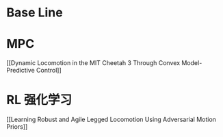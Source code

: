 # Base Line

# MPC
[[Dynamic Locomotion in the MIT Cheetah 3 Through Convex Model-Predictive Control]]

# RL 强化学习
[[Learning Robust and Agile Legged Locomotion Using Adversarial Motion Priors]]